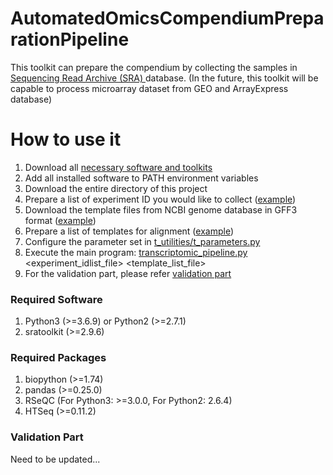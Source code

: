 
# AutomatedOmicsCompendiumPreparationPipeline
This toolkit can prepare the compendium by collecting the samples in <a href="https://www.ncbi.nlm.nih.gov/sra">Sequencing Read Archive (SRA) </a> database.
(In the future, this toolkit will be capable to process microarray dataset from GEO and ArrayExpress database)

<div id = "usage">
<h1> How to use it </h1>
<ol>
<li> Download all <a href="#software">necessary software and toolkits</a> </li>
<li> Add all installed software to PATH environment variables </li>
<li> Download the entire directory of this project </li>
<li> Prepare a list of experiment ID you would like to collect (<a href="https://github.com/bigghost2054/AutomatedOmicsCompendiumPreparationPipeline/blob/master/TestFiles/input_exp1.txt">example</a>)</li>
<li> Download the template files from NCBI genome database in GFF3 format (<a href="https://github.com/bigghost2054/AutomatedOmicsCompendiumPreparationPipeline/blob/master/TestFiles/LT2.gff3">example</a>) </li>
<li> Prepare a list of templates for alignment (<a href="https://github.com/bigghost2054/AutomatedOmicsCompendiumPreparationPipeline/blob/master/TestFiles/input_template1.txt">example</a>) </li>
<li> Configure the parameter set in <a href="https://github.com/bigghost2054/AutomatedOmicsCompendiumPreparationPipeline/blob/master/TranscriptomicPipelines/t_utilities/t_parameters.py">t_utilities/t_parameters.py</a></li>
<li> Execute the main program: <a href="https://github.com/bigghost2054/AutomatedOmicsCompendiumPreparationPipeline/blob/master/TranscriptomicPipelines/transcriptomic_pipeline.py">transcriptomic_pipeline.py</a> &lt;experiment_idlist_file&gt; &lt;template_list_file&gt; </li>
<li> For the validation part, please refer <a href="#validation">validation part</a></li>
</ol>
</div>

<div id = "software">
<h3>Required Software</h3>
<ol>
<li>Python3 (>=3.6.9) or Python2 (>=2.7.1)</li>
<li>sratoolkit (>=2.9.6) </li>
</ol>

<h3>Required Packages</h3>
<ol>
<li>biopython (>=1.74)</li>
<li>pandas (>=0.25.0)</li>
<li>RSeQC (For Python3: >=3.0.0, For Python2: 2.6.4)</li>
<li>HTSeq (>=0.11.2) </li>
</ol>
</div>


<div id = "validation">
<h3>Validation Part</h3>
Need to be updated...
</div>